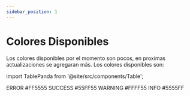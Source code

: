 ```yaml
---
sidebar_position: 1
---
```


# Colores Disponibles

Los colores disponibles por el momento son pocos, en proximas actualizaciones se agregaran más. Los colores disponibles son:

import TablePanda from '@site/src/components/Table';

<TablePanda thead="COLOR, HEX">
<tr>
    <td>ERROR</td>
    <td>#FF5555</td>
</tr>
<tr>
    <td>SUCCESS</td>
    <td>#55FF55</td>
</tr>
<tr>
    <td>WARNING</td>
    <td>#FFFF55</td>
</tr>
<tr>
    <td>INFO</td>
    <td>#5555FF</td>
</tr>
</TablePanda>
